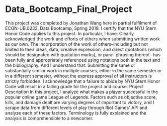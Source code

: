 # Data_Bootcamp_Final_Project

This project was completed by Jonathan Wang here in partial fulfilment of ECON-UB.0232, Data Bootcamp, Spring 2018. I certify that the NYU Stern Honor Code applies to this project. In particular, I have:
Clearly acknowledged the work and efforts of others when submitting written work as our own. The incorporation of the work of others–including but not limited to their ideas, data, creative expression, and direct quotations (which should be designated with quotation marks), or para- phrasing thereof– has been fully and appropriately referenced using notations both in the text and the bibliography.
And I understand that:
Submitting the same or substantially similar work in multiple courses, either in the same semester or in a different semester, without the express approval of all instructors is strictly forbidden.
I acknowledge that a failure to abide by NYU Stern Honor Code will result in a failing grade for the project and course.
Project Description
In this project, I analyze what makes a player successful in the popular online game League of Legends. Factors such as objective score, kills, and damage dealt are varying degrees of important to victory, and I scrape data from different levels of play through Riot Games' API and analyze each of these factors. Terminology is fully explained and the analysis is comprehensible to a newcomer.
